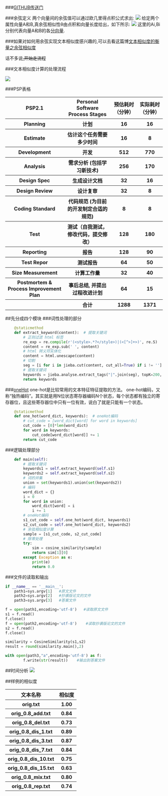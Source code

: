 
###[GITHUB传送门](https://github.com/tHaxWLa/031802432)

###余弦定义
两个向量间的余弦值可以通过欧几里得点积公式求出:
![](https://img2020.cnblogs.com/blog/2145430/202009/2145430-20200917134857115-2052157612.png)
给定两个属性向量A和B,真余弦相似性θ由点积和向量长度给出，如下所示:
![](https://img2020.cnblogs.com/blog/2145430/202009/2145430-20200917135025203-2137984782.png)
这里的Ai,Bi分别代表向量A和B的各[分向量](https://baike.baidu.com/item/%E5%88%86%E5%90%91%E9%87%8F/3729375?fr=aladdin).

###如果对如何用余弦实现文本相似度感兴趣的,可以去看这篇博[文本相似度的衡量之余弦相似度](https://www.cnblogs.com/zhangyafei/p/10617237.html)

话不多说~~,开始走流程~~

###文本相似度计算的处理流程

![](https://img2020.cnblogs.com/blog/2145430/202009/2145430-20200917160841215-242373419.png)

###PSP表格

 <table>
        <tr>
            <th>PSP2.1</th>
            <th>Personal Software Process Stages</th>
            <th>预估耗时（分钟）</th>
            <th>实际耗时（分钟）</th>
        </tr>
        <tr>
            <th>Planning</th>
            <th>计划</th>
            <th>16</th>
            <th>16</th>
        </tr>
        <tr>
            <th> Estimate</th>
            <th>估计这个任务需要多少时间</th>
            <th>16</th>
            <th>8</th>
        </tr>
        <tr>
            <th>Development</th>
            <th>开发</th>
            <th>512</th>
            <th>770</th>
        </tr>
        <tr>
            <th>Analysis</th>
            <th>需求分析 (包括学习新技术)</th>
            <th>256</th>
            <th>170</th>
        </tr>
        <tr>
            <th>Design Spec</th>
            <th>生成设计文档</th>
            <th>32</th>
            <th>16</th>
        </tr>
        <tr>
            <th>Design Review</th>
            <th>设计复审</th>
            <th>32</th>
            <th>8</th>
        </tr>
        <tr>
            <th>Coding Standard</th>
            <th>代码规范 (为目前的开发制定合适的规范)</th>
            <th>8</th>
            <th>8</th>
        </tr> 
        <tr>
            <th>Test</th>
            <th>测试（自我测试，修改代码，提交修改）</th>
            <th>128</th>
            <th>180</th>
        </tr>
        <tr>
            <th>Reporting</th>
            <th>报告</th>
            <th>128</th>
            <th>90</th>
        </tr>
        <tr>
            <th>Test Repor</th>
            <th>测试报告</th>
            <th>64</th>
            <th>50</th>
        </tr>
        <tr>
            <th>Size Measurement</th>
            <th>计算工作量</th>
            <th>32</th>
            <th>40</th>
        </tr>
        <tr>
            <th> Postmortem & Process Improvement Plan</th>
            <th> 事后总结, 并提出过程改进计划</th>
            <th>64</th>
            <th>15</th>
        </tr>
        </tr>
        	<th></th>
        	<th>合计</th>
        	<th>1288</th>
        	<th>1371</th>
        </tr>
    </table>

##先分成四个模块
###词性处理的部分
```python
    @staticmethod
    def extract_keyword(content):  # 提取关键词
        # 正则过滤 html 标签
        re_exp = re.compile(r'(<style>.*?</style>)|(<[^>]+>)', re.S)
        content = re_exp.sub(' ', content)
        # html 转义符实体化
        content = html.unescape(content)
        # 切割
        seg = [i for i in jieba.cut(content, cut_all=True) if i != '']
        # 提取关键词
        keywords = jieba.analyse.extract_tags("|".join(seg), topK=200, withWeight=False)
        return keywords
```

###[oneHot](https://baike.baidu.com/item/%E7%8B%AC%E7%83%AD%E7%A0%81/1428731?fr=aladdin)
one-hot是比较常用的文本特征特征提取的方法。
one-hot编码，又称“独热编码”。其实就是用N位状态寄存器编码N个状态，每个状态都有独立的寄存器位，且这些寄存器位中只有一位有效，说白了就是只能有一个状态。
```python
    @staticmethod
    def one_hot(word_dict, keywords):  # oneHot编码
        # cut_code = [word_dict[word] for word in keywords]
        cut_code = [0]*len(word_dict)
        for word in keywords:
            cut_code[word_dict[word]] += 1
        return cut_code
```

###逻辑处理部分
```python
    def main(self):
        # 提取关键词
        keywords1 = self.extract_keyword(self.s1)
        keywords2 = self.extract_keyword(self.s2)
        # 词的并集
        union = set(keywords1).union(set(keywords2))
        # 编码
        word_dict = {}
        i = 0
        for word in union:
            word_dict[word] = i
            i += 1
        # oneHot编码
        s1_cut_code = self.one_hot(word_dict, keywords1)
        s2_cut_code = self.one_hot(word_dict, keywords2)
        # 余弦相似度计算
        sample = [s1_cut_code, s2_cut_code]
        # 除零处理
        try:
            sim = cosine_similarity(sample)
            return sim[1][0]
        except Exception as e:
            print(e)
            return 0.0
```
###文件的读取和输出
```python
if __name__ == '__main__':
    path1=sys.argv[1]	#原文文件
    path2=sys.argv[2]	#抄袭版论文的文件
    path3=sys.argv[3]	#答案文件

f = open(path1,encoding='utf-8')   #读取原文文件
s1 = f.read()
f.close()
f = open(path2,encoding='utf-8')	#读取抄袭版论文的文件
s2 = f.read()
f.close()

similarity = CosineSimilarity(s1,s2)
result = round(similarity.main(),2)

with open(path3,"a",encoding='utf-8') as f:	
		f.write(str(result))	#输出到答案文件
```

##时间分析
![](https://img2020.cnblogs.com/blog/2145430/202009/2145430-20200917152341392-379756867.png)

##样例的相似度

<table>
        <tr>
            <th>文本名称</th>
            <th>相似度</th>
        </tr>
        <tr>
            <th>orig.txt</th>
            <th>1.00</th>
        </tr>
        <tr>
            <th>orig_0.8_add.txt</th>
            <th>0.84</th>
        </tr>
        <tr>
            <th>orig_0.8_del.txt</th>
            <th>0.73</th>
        </tr>
        <tr>
            <th>orig_0.8_dis_1.txt</th>
            <th>0.89</th>
        </tr>
        <tr>
            <th>orig_0.8_dis_3.txt</th>
            <th>0.87</th>
        </tr>
        <tr>
            <th>orig_0.8_dis_7.txt</th>
            <th>0.84</th>
        </tr>
        <tr>
            <th>orig_0.8_dis_10.txt</th>
            <th>0.75</th>
        </tr>
        <tr>
            <th>orig_0.8_dis_15.txt</th>
            <th>0.63</th>
        </tr>
        <tr>
            <th>orig_0.8_mix.txt</th>
            <th>0.80</th>
        </tr>
        <tr>
            <th>orig_0.8_rep.txt</th>
            <th>0.74</th>
        </tr>
</table>

